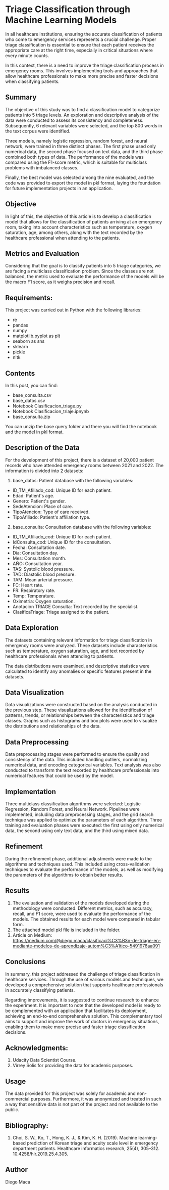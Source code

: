 # Triage Classification through Machine Learning Models
In all healthcare institutions, ensuring the accurate classification of patients who come to emergency services represents a crucial challenge. Proper triage classification is essential to ensure that each patient receives the appropriate care at the right time, especially in critical situations where every minute counts.

In this context, there is a need to improve the triage classification process in emergency rooms. This involves implementing tools and approaches that allow healthcare professionals to make more precise and faster decisions when classifying patients.

## Summary

The objective of this study was to find a classification model to categorize patients into 5 triage levels. An exploration and descriptive analysis of the data were conducted to assess its consistency and completeness. Subsequently, 6 relevant variables were selected, and the top 800 words in the text corpus were identified.

Three models, namely logistic regression, random forest, and neural network, were trained in three distinct phases. The first phase used only numerical data, the second phase focused on text data, and the third phase combined both types of data. The performance of the models was compared using the F1-score metric, which is suitable for multiclass problems with imbalanced classes.

Finally, the best model was selected among the nine evaluated, and the code was provided to export the model in pkl format, laying the foundation for future implementation projects in an application.

## Objective
In light of this, the objective of this article is to develop a classification model that allows for the classification of patients arriving at an emergency room, taking into account characteristics such as temperature, oxygen saturation, age, among others, along with the text recorded by the healthcare professional when attending to the patients.

## Metrics and Evaluation
Considering that the goal is to classify patients into 5 triage categories, we are facing a multiclass classification problem. Since the classes are not balanced, the metric used to evaluate the performance of the models will be the macro F1 score, as it weighs precision and recall.

## Requirements:
This project was carried out in Python with the following libraries:

* re
* pandas
* numpy
* matplotlib.pyplot as plt
* seaborn as sns
* sklearn
* pickle
* nltk

## Contents
In this post, you can find:

* base_consulta.csv
* base_datos.csv
* Notebook Clasificacion_triage.py
* Notebook Clasificacion_triaje.ipnynb
* base_consulta.zip

 You can unzip the base query folder and there you will find the notebook and the model in pkl format.
 
## Description of the Data
For the development of this project, there is a dataset of 20,000 patient records who have attended emergency rooms between 2021 and 2022. The information is divided into 2 datasets:

1.  base_datos: Patient database with the following variables:

* ID_TM_Afiliado_cod: Unique ID for each patient.
* Edad: Patient's age.
* Genero: Patient's gender.
* SedeAtencion: Place of care.
* TipoAtencion: Type of care received.
* TipoAfiliado: Patient's affiliation type.

2. base_consulta: Consultation database with the following variables:

* ID_TM_Afiliado_cod: Unique ID for each patient.
* IdConsulta_cod: Unique ID for the consultation.
* Fecha: Consultation date.
* Dia: Consultation day.
* Mes: Consultation month.
* AÑO: Consultation year.
* TAS: Systolic blood pressure.
* TAD: Diastolic blood pressure.
* TAM: Mean arterial pressure.
* FC: Heart rate.
* FR: Respiratory rate.
* Temp: Temperature.
* Oximetria: Oxygen saturation.
* Anotacion TRIAGE Consulta: Text recorded by the specialist.
* ClasificaTriage: Triage assigned to the patient.

## Data Exploration
The datasets containing relevant information for triage classification in emergency rooms were analyzed. These datasets include characteristics such as temperature, oxygen saturation, age, and text recorded by healthcare professionals when attending to patients.

The data distributions were examined, and descriptive statistics were calculated to identify any anomalies or specific features present in the datasets.

## Data Visualization
Data visualizations were constructed based on the analysis conducted in the previous step. These visualizations allowed for the identification of patterns, trends, or relationships between the characteristics and triage classes. Graphs such as histograms and box plots were used to visualize the distributions and relationships of the data.


## Data Preprocessing
Data preprocessing stages were performed to ensure the quality and consistency of the data. This included handling outliers, normalizing numerical data, and encoding categorical variables. Text analysis was also conducted to transform the text recorded by healthcare professionals into numerical features that could be used by the model.

## Implementation
Three multiclass classification algorithms were selected: Logistic Regression, Random Forest, and Neural Network. Pipelines were implemented, including data preprocessing stages, and the grid search technique was applied to optimize the parameters of each algorithm. Three training and evaluation phases were executed: the first using only numerical data, the second using only text data, and the third using mixed data.

## Refinement
During the refinement phase, additional adjustments were made to the algorithms and techniques used. This included using cross-validation techniques to evaluate the performance of the models, as well as modifying the parameters of the algorithms to obtain better results.

## Results
1. The evaluation and validation of the models developed during the methodology were conducted. Different metrics, such as accuracy, recall, and F1 score, were used to evaluate the performance of the models. The obtained results for each model were compared in tabular form.
2. The attached model pkl file is included in the folder.
3. Article on Medium: https://medium.com/@diego.maca/clasificaci%C3%B3n-de-triage-en-mediante-modelos-de-aprendizaje-autom%C3%A1tico-5491976aa091

## Conclusions
In summary, this project addressed the challenge of triage classification in healthcare services. Through the use of various models and techniques, we developed a comprehensive solution that supports healthcare professionals in accurately classifying patients.

Regarding improvements, it is suggested to continue research to enhance the experiment. It is important to note that the developed model is ready to be complemented with an application that facilitates its deployment, achieving an end-to-end comprehensive solution. This complementary tool aims to support and improve the work of doctors in emergency situations, enabling them to make more precise and faster triage classification decisions.

## Acknowledgments:
1. Udacity Data Scientist Course.
2. Virrey Solis for providing the data for academic purposes.

## Usage
The data provided for this project was solely for academic and non-commercial purposes. Furthermore, it was anonymized and treated in such a way that sensitive data is not part of the project and not available to the public.

## Bibliography:
1. Choi, S. W., Ko, T., Hong, K. J., & Kim, K. H. (2019). Machine learning-based prediction of Korean triage and acuity scale level in emergency department patients. Healthcare informatics research, 25(4), 305–312. 10.4258/hir.2019.25.4.305.

## Author
Diego Maca







